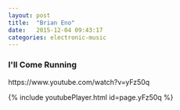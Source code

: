 ```yaml
---
layout: post
title:  "Brian Eno"
date:   2015-12-04 09:43:17
categories: electronic-music
---
```

<h3>I'll Come Running</h3>
https://www.youtube.com/watch?v=yFz50q

{% include youtubePlayer.html id=page.yFz50q  %}
